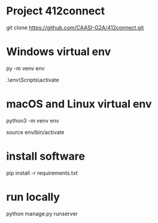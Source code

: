 # Project 412connect
git clone https://github.com/CAASI-G2A/412connect.git

# Windows virtual env
py -m venv env

.\env\Scripts\activate

# macOS and Linux virtual env
python3 -m venv env

source env/bin/activate

# install software
pip install -r requirements.txt

# run locally
python manage.py runserver
